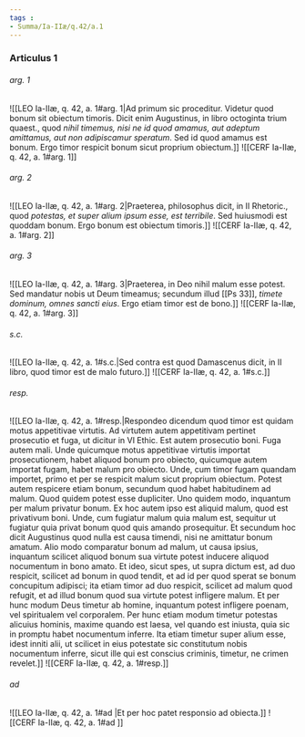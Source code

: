 ```yaml
---
tags : 
- Summa/Ia-IIæ/q.42/a.1
---
```


### Articulus 1

###### arg. 1
![[LEO Ia-IIæ, q. 42, a. 1#arg. 1|Ad primum sic proceditur. Videtur quod bonum sit obiectum timoris. Dicit enim Augustinus, in libro octoginta trium quaest., quod *nihil timemus, nisi ne id quod amamus, aut adeptum amittamus, aut non adipiscamur speratum*. Sed id quod amamus est bonum. Ergo timor respicit bonum sicut proprium obiectum.]]
![[CERF Ia-IIæ, q. 42, a. 1#arg. 1]]

###### arg. 2
![[LEO Ia-IIæ, q. 42, a. 1#arg. 2|Praeterea, philosophus dicit, in II Rhetoric., quod *potestas, et super alium ipsum esse, est terribile*. Sed huiusmodi est quoddam bonum. Ergo bonum est obiectum timoris.]]
![[CERF Ia-IIæ, q. 42, a. 1#arg. 2]]

###### arg. 3
![[LEO Ia-IIæ, q. 42, a. 1#arg. 3|Praeterea, in Deo nihil malum esse potest. Sed mandatur nobis ut Deum timeamus; secundum illud [[Ps 33]], *timete dominum, omnes sancti eius*. Ergo etiam timor est de bono.]]
![[CERF Ia-IIæ, q. 42, a. 1#arg. 3]]

###### s.c.
![[LEO Ia-IIæ, q. 42, a. 1#s.c.|Sed contra est quod Damascenus dicit, in II libro, quod timor est de malo futuro.]]
![[CERF Ia-IIæ, q. 42, a. 1#s.c.]]

###### resp.
![[LEO Ia-IIæ, q. 42, a. 1#resp.|Respondeo dicendum quod timor est quidam motus appetitivae virtutis. Ad virtutem autem appetitivam pertinet prosecutio et fuga, ut dicitur in VI Ethic. Est autem prosecutio boni. Fuga autem mali. Unde quicumque motus appetitivae virtutis importat prosecutionem, habet aliquod bonum pro obiecto, quicumque autem importat fugam, habet malum pro obiecto. Unde, cum timor fugam quandam importet, primo et per se respicit malum sicut proprium obiectum. Potest autem respicere etiam bonum, secundum quod habet habitudinem ad malum. Quod quidem potest esse dupliciter. Uno quidem modo, inquantum per malum privatur bonum. Ex hoc autem ipso est aliquid malum, quod est privativum boni. Unde, cum fugiatur malum quia malum est, sequitur ut fugiatur quia privat bonum quod quis amando prosequitur. Et secundum hoc dicit Augustinus quod nulla est causa timendi, nisi ne amittatur bonum amatum. Alio modo comparatur bonum ad malum, ut causa ipsius, inquantum scilicet aliquod bonum sua virtute potest inducere aliquod nocumentum in bono amato. Et ideo, sicut spes, ut supra dictum est, ad duo respicit, scilicet ad bonum in quod tendit, et ad id per quod sperat se bonum concupitum adipisci; ita etiam timor ad duo respicit, scilicet ad malum quod refugit, et ad illud bonum quod sua virtute potest infligere malum. Et per hunc modum Deus timetur ab homine, inquantum potest infligere poenam, vel spiritualem vel corporalem. Per hunc etiam modum timetur potestas alicuius hominis, maxime quando est laesa, vel quando est iniusta, quia sic in promptu habet nocumentum inferre. Ita etiam timetur super alium esse, idest inniti alii, ut scilicet in eius potestate sic constitutum nobis nocumentum inferre, sicut ille qui est conscius criminis, timetur, ne crimen revelet.]]
![[CERF Ia-IIæ, q. 42, a. 1#resp.]]

###### ad 
![[LEO Ia-IIæ, q. 42, a. 1#ad |Et per hoc patet responsio ad obiecta.]]
![[CERF Ia-IIæ, q. 42, a. 1#ad ]]

